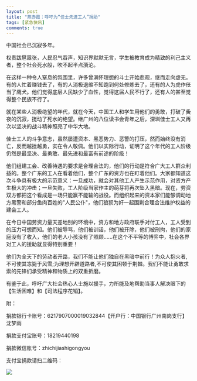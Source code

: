 ```yaml
---
layout: post
title: "燕赤霞：呼吁为“佳士先进工人”捐助"
tags: [紧急快讯]
comments: true
---
```

中国社会已沉寂多年。

权贵跋扈嚣张，人民忍气吞声，知识界默默无言，学生被教育成为精致的利己主义者，整个社会死水般，吹不起半点漪沦。

在这样一种令人窒息的氛围里，许多曾满怀理想的斗士开始悲观，继而走向虚无。有的人忙着赚钱去了，有的人消极退缩不知跑到何处修炼去了，还有的人为虎作伥当了鹰犬。他们觉得底层人民缺少了血性，觉得这届人民不行了，还有人的甚至觉得整个民族不行了。

就在某些人消极绝望的年代，就在今天，中国工人和学生用他们的勇敢，打破了夤夜的沉寂，搅动了死水的绝望。继广州的八位读书会青年之后，深圳佳士工人又再次以坚决的战斗精神照亮了中华大地。

佳士工人的斗争意志，虽然屡遭资本、黑恶势力、恶警的打压，然而始终没有消亡，反而越挫越勇，实在令人敬佩。他们以实际行动，证明了这个年代的工人阶级仍然是最坚决、最勇敢、最先进和最富有前途的阶级！

他们组建工会、改善待遇的要求是合理合法的，他们的行动是符合广大工人群众利益的。整个广东的工人在看着他们，整个广东的资方也在盯着他们。大家都知道这次斗争具有极大的示范意义：一旦成功，就会对其他工人产生示范作用，对资方产生极大的冲击；一旦失败，工人阶级当家作主的萌芽将再次坠入黑暗。现在，劳资双方都把这个看成是一场只能赢不能输的战役。而组织起来的资本家们能够调动地方黑警和部分鱼肉百姓的"人民公仆"，他们狼狈为奸一起围剿合理合法维护权益的建会工人。

在今日中国劳资力量天差地别的环境中，资方和地方政府联手对付工人，工人受到的压力可想而知。他们被辱骂，他们被训话，他们被开除，他们被刑拘，他们的家庭没有了收入，他们的老人小孩没有了照顾......在这个不平等的博弈中，社会各界对工人的援助就显得特别重要！

他们为全天下的劳动者开路，我们不能让他们独自在黑暗中前行！为众人抱火者,不可使其冻毙于风雪;为理想开辟道路者,不可使其困顿于荆棘。我们不能让勇敢求索的先锋们承受精神和物质上的双重折磨。

有鉴于此，呼吁广大社会热心人士施以援手，力所能及地帮助当事人解决眼下的【生活困难】和【司法程序花销】。

附：

捐款银行卡账号：6217907000019032844【开户行：中国银行广州南岗支行】沈梦雨

捐款支付宝账号：18219440198

捐款微信账号：zhichijiashigongyou

支付宝捐款请扫二维码：

![](http://sdxf02.ga/wp-content/uploads/2018/08/word-image.jpeg)
